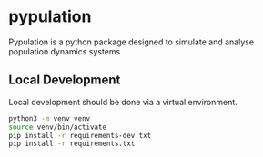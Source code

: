 # pypulation
Pypulation is a python package designed to simulate and analyse population dynamics systems

## Local Development

Local development should be done via a virtual environment.

```bash
python3 -m venv venv
source venv/bin/activate
pip install -r requirements-dev.txt
pip install -r requirements.txt
```
